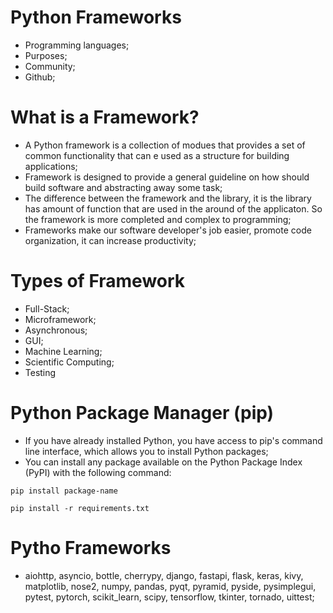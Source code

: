 # Python Frameworks

- Programming languages;
- Purposes;
- Community;
- Github;

# What is a Framework?

- A Python framework is a collection of modues that provides a set of common functionality that can e used as a structure for building applications;
- Framework is designed to provide a general guideline on how should build software and abstracting away some task;
- The difference between the framework and the library, it is the library has amount of function that are used in the around of the applicaton. So the framework is more completed and complex to programming;
- Frameworks make our software developer's job easier, promote code organization, it can increase productivity;

# Types of Framework

- Full-Stack;
- Microframework;
- Asynchronous;
- GUI;
- Machine Learning;
- Scientific Computing;
- Testing

# Python Package Manager (pip)

- If you have already installed Python, you have access to pip's command line interface, which allows you to install Python packages;
- You can install any package available on the Python Package Index (PyPI) with the following command:
```
pip install package-name
```
```
pip install -r requirements.txt
```

# Pytho Frameworks

- aiohttp, asyncio, bottle, cherrypy, django, fastapi, flask, keras, kivy, matplotlib, nose2, numpy, pandas, pyqt, pyramid, pyside, pysimplegui, pytest, pytorch, scikit_learn, scipy, tensorflow, tkinter, tornado, uittest;